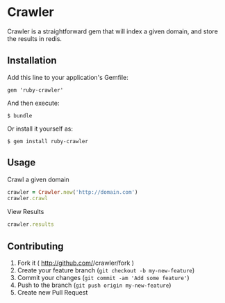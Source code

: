 # Crawler

Crawler is a straightforward gem that will index a given domain, and store the results in redis.

## Installation

Add this line to your application's Gemfile:

    gem 'ruby-crawler'

And then execute:

    $ bundle

Or install it yourself as:

    $ gem install ruby-crawler

## Usage

Crawl a given domain
```ruby
crawler = Crawler.new('http://domain.com')
crawler.crawl
```


View Results
```ruby
crawler.results
```

## Contributing

1. Fork it ( http://github.com/<my-github-username>/crawler/fork )
2. Create your feature branch (`git checkout -b my-new-feature`)
3. Commit your changes (`git commit -am 'Add some feature'`)
4. Push to the branch (`git push origin my-new-feature`)
5. Create new Pull Request
